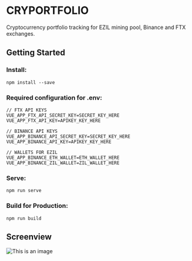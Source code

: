 # CRYPORTFOLIO
 
Cryptocurrency portfolio tracking for EZIL mining pool, Binance and FTX exchanges.

## Getting Started

### Install:
```
npm install --save
```
### Required configuration for .env:

```
// FTX API KEYS
VUE_APP_FTX_API_SECRET_KEY=SECRET_KEY_HERE
VUE_APP_FTX_API_KEY=APIKEY_KEY_HERE

// BINANCE API KEYS
VUE_APP_BINANCE_API_SECRET_KEY=SECRET_KEY_HERE
VUE_APP_BINANCE_API_KEY=APIKEY_KEY_HERE

// WALLETS FOR EZIL
VUE_APP_BINANCE_ETH_WALLET=ETH_WALLET_HERE
VUE_APP_BINANCE_ZIL_WALLET=ZIL_WALLET_HERE
```
### Serve:
```
npm run serve
```

### Build for Production:
```
npm run build
```
## Screenview
![This is an image](https://repository-images.githubusercontent.com/485022930/e4c79a67-0621-4deb-9ee8-6a786b5eddd1)